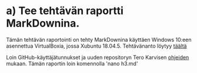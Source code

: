 # a) Tee tehtävän raportti MarkDownina.

Tämän tehtävän raportointi on tehty MarkDownina käyttäen Windows 10:een asennettua VirtualBoxia, jossa Xubuntu 18.04.5. 
Tehtävänanto löytyy [täältä](http://terokarvinen.com/2020/configuration-management-systems-palvelinten-hallinta-ict4tn022-autumn-2020/#h3-versionhallinta)

Loin GitHub-käyttäjätunnukset ja uuden repositoryn Tero Karvisen [ohjeiden](http://terokarvinen.com/2016/publish-your-project-with-github/index.html) mukaan.
Tämän raportin loin komennolla
'nano h3.md'


